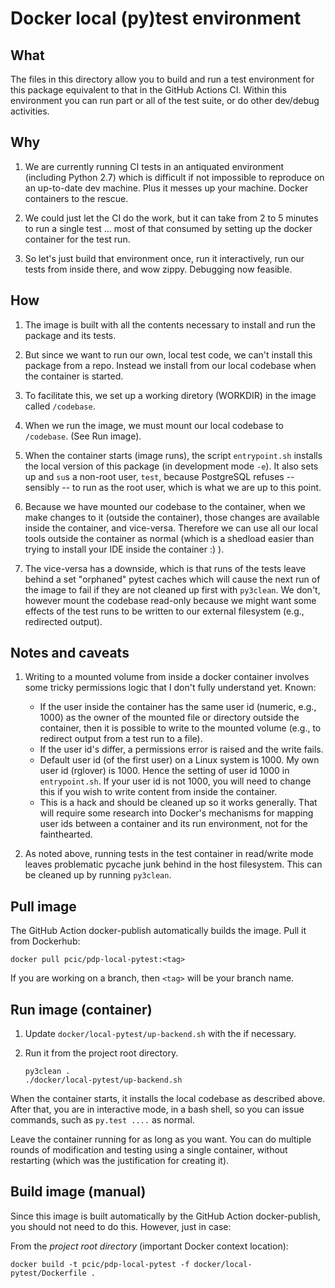 # Docker local (py)test environment

## What

The files in this directory allow you to build and run a test environment
for this package equivalent to that in the GitHub Actions CI. Within this 
environment you can run part or all of the test suite, or do other dev/debug 
activities.

## Why

1. We are currently running CI tests in an antiquated environment (including
Python 2.7) which 
is difficult if not impossible to reproduce on an up-to-date dev machine. 
Plus it messes up your machine. Docker containers to the rescue.

1. We could just let the CI do the work, but it can take from 2 to 5 minutes
to run a single test ... most of that consumed by setting up the docker 
container for the test run.

1. So let's just build that environment once, run it interactively, 
run our tests from inside there, and wow zippy. Debugging now feasible.

## How

1. The image is built with all the contents necessary to install and run the
package and its tests. 

1. But since we want to run our own, local test code, we can't install this package 
from a repo. Instead we install from our local codebase when the container is 
started.

1. To facilitate this, we set up a working diretory (WORKDIR) in the image
called `/codebase`. 

1. When we run the image, we must mount our local codebase to `/codebase`.
(See Run image).

1. When the container starts (image runs), the script 
`entrypoint.sh` installs the local version of this package 
(in development mode `-e`). It also sets up 
and `su`s a non-root user, `test`, because PostgreSQL refuses -- sensibly --
to run as the root user, which is what we are up to this point.

1. Because we have mounted our codebase to the
container, when we make changes to it (outside the container), those changes
are available inside the container, and vice-versa. Therefore we can use all
our local tools outside the container as normal (which is a shedload easier
than trying to install your IDE inside the container :) ).

1. The vice-versa has a downside, which is that runs of the tests leave
behind a set "orphaned" pytest caches which will cause the next
run of the image to fail if they are not cleaned up first with `py3clean`.
We don't, however mount the codebase read-only because we might want 
some effects of the test runs to be written to our external filesystem 
(e.g., redirected output).

## Notes and caveats

1. Writing to a mounted volume from inside a docker container involves some
tricky permissions logic that I don't fully understand yet. Known:
    - If the user inside the container has the same user id 
    (numeric, e.g., 1000) as the owner of the mounted file or directory outside 
    the container, then it is possible to write to the mounted volume 
    (e.g., to redirect output from a test run to a file). 
    - If the user id's differ, a permissions error is raised and the write 
    fails.
    - Default user id (of the first user) on a Linux system is 1000.
    My own user id (rglover) is 1000. Hence the setting of user id 1000
    in `entrypoint.sh`. If your user id is not 1000, you will need to change
    this if you wish to write content from inside the container.
    - This is a hack and should be cleaned up so it works
    generally. That will require some research into Docker's mechanisms for
    mapping user ids between a container and its run environment, not for the
    fainthearted. 

1. As noted above, running tests in the test container in read/write mode 
leaves problematic pycache junk behind in the host filesystem. 
This can be cleaned up by running `py3clean`.

## Pull image

The GitHub Action docker-publish automatically builds the image.
Pull it from Dockerhub:

```
docker pull pcic/pdp-local-pytest:<tag>
```

If you are working on a branch, then `<tag>` will be your branch name.

## Run image (container)

1. Update `docker/local-pytest/up-backend.sh` with the <tag> if necessary.

1. Run it from the project root directory.

    ```
    py3clean .
    ./docker/local-pytest/up-backend.sh
    ```

When the container starts, it installs the local codebase as described above.
After that, you are in interactive mode, in a bash shell, so you can issue 
commands, such as `py.test ....` as normal.

Leave the container running for as long as you want. You can do multiple
rounds of modification and testing using a single container, without
restarting (which was the justification for creating it).

## Build image (manual)

Since this image is built automatically by the GitHub Action docker-publish,
you should not need to do this. However, just in case:

From the _project root directory_ (important Docker context location):

```
docker build -t pcic/pdp-local-pytest -f docker/local-pytest/Dockerfile .
```

